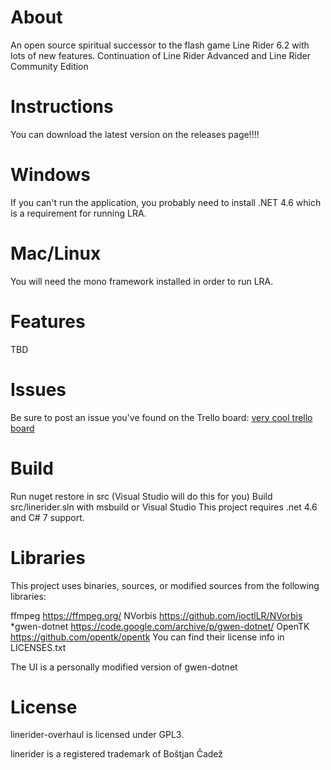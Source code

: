 # About
An open source spiritual successor to the flash game Line Rider 6.2 with lots of new features.
Continuation of Line Rider Advanced and Line Rider Community Edition

# Instructions
You can download the latest version on the releases page!!!!

# Windows
If you can't run the application, you probably need to install .NET 4.6 which is a requirement for running LRA.

# Mac/Linux
You will need the mono framework installed in order to run LRA.

# Features
TBD

# Issues
Be sure to post an issue you've found on the Trello board: [very cool trello board](https://trello.com/invite/b/qu4SvIr6/ATTI0ac1327b122a1cf4d1084b9d7b8acb0dB9177B71/lrl-cleanup-update)

# Build
Run nuget restore in src (Visual Studio will do this for you) Build src/linerider.sln with msbuild or Visual Studio
This project requires .net 4.6 and C# 7 support.

# Libraries
This project uses binaries, sources, or modified sources from the following libraries:

ffmpeg https://ffmpeg.org/
NVorbis https://github.com/ioctlLR/NVorbis
\*gwen-dotnet https://code.google.com/archive/p/gwen-dotnet/
OpenTK https://github.com/opentk/opentk
You can find their license info in LICENSES.txt

The UI is a personally modified version of gwen-dotnet

# License
linerider-overhaul is licensed under GPL3.

linerider is a registered trademark of Boštjan Čadež
